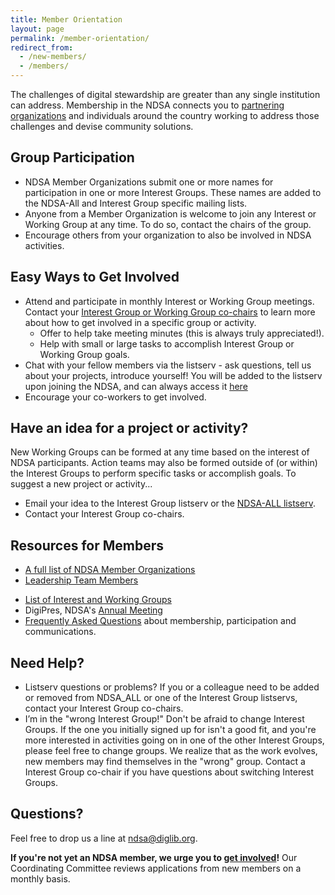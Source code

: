 ```yaml
---
title: Member Orientation
layout: page
permalink: /member-orientation/
redirect_from: 
  - /new-members/
  - /members/
---
```

The challenges of digital stewardship are greater than any single institution can address. Membership in the NDSA connects you to [partnering organizations](/members-list/) and individuals around the country working to address those challenges and devise community solutions.

## Group Participation
- NDSA Member Organizations submit one or more names for participation in one or more Interest Groups.  These names are added to the NDSA-All and Interest Group specific mailing lists.
- Anyone from a Member Organization is welcome to join any Interest or Working Group at any time.  To do so, contact the chairs of the group.
- Encourage others from your organization to also be involved in NDSA activities.  


## Easy Ways to Get Involved
- Attend and participate in monthly Interest or Working Group meetings.  Contact your [Interest Group or Working Group co-chairs](/groups/) to learn more about how to get involved in a specific group or activity.
  - Offer to help take meeting minutes (this is always truly appreciated!).
  - Help with small or large tasks to accomplish Interest Group or Working Group goals.
- Chat with your fellow members via the listserv - ask questions, tell us about your projects, introduce yourself! You will be added to the listserv upon joining the NDSA, and can always access it [here](http://lists.clir.org/cgi-bin/wa?A0=NDSA-ALL)
- Encourage your co-workers to get involved.

## Have an idea for a project or activity?
New Working Groups can be formed at any time based on the interest of NDSA participants.  Action teams may also be formed outside of (or within) the Interest Groups to perform specific tasks or accomplish goals. To suggest a new project or activity...
- Email your idea to the Interest Group listserv or the [NDSA-ALL listserv](http://lists.clir.org/cgi-bin/wa?A0=NDSA-ALL).
- Contact your Interest Group co-chairs.


## Resources for Members
- [A full list of NDSA Member Organizations](/members-list/)
- [Leadership Team Members](/leadership/)
<!-- - [NDSA Experts Guide](/experts-guide/)-->
<!-- - [New Member Orientation Information](/new-members/)-->
- [List of Interest and Working Groups](/working-groups) 
- DigiPres, NDSA's [Annual Meeting](/meetings-and-events/)
- [Frequently Asked Questions](/faq/) about membership, participation and communications.

## Need Help?
<!--- - Lost your wiki password? Go [here](https://wiki.diglib.org/Special:PasswordReset), and enter your username. Click “Reset password”. A temporary password will be sent to your email address. Forgot your username? Go [here](https://wiki.diglib.org/index.php?title=Special:UserLogin&returnto=Special%3ASpecialPages) and click "Help with logging in". --->
- Listserv questions or problems?
If you or a colleague need to be added or removed from NDSA_ALL or one of the Interest Group listservs, contact your Interest Group co-chairs.
- I’m in the "wrong Interest Group!"
Don't be afraid to change Interest Groups. If the one you initially signed up for isn't a good fit, and you're more interested in activities going on in one of the other Interest Groups, please feel free to change groups. We realize that as the work evolves, new members may find themselves in the "wrong" group. Contact a Interest Group co-chair if you have questions about switching Interest Groups.
<!-- - If all else fails, <ndsa@diglib.org>.-->

## Questions?
Feel free to drop us a line at <ndsa@diglib.org>.

**If you're not yet an NDSA member, we urge you to [get involved](/get-involved/)!** Our Coordinating Committee reviews applications from new members on a monthly basis.
